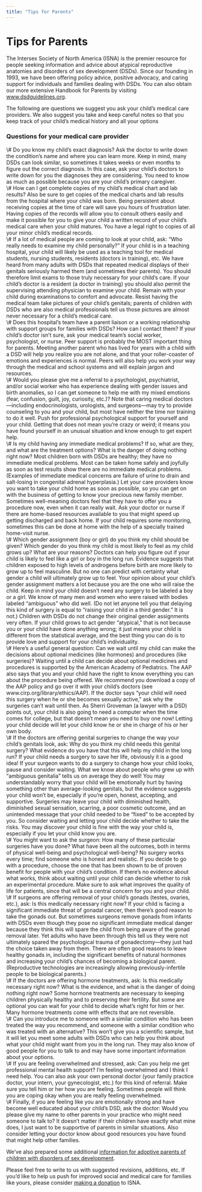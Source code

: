 ```yaml
---
title: "Tips for Parents"
---
```


# Tips for Parents

<p>The Intersex Society of North America (<span class="caps">ISNA</span>) is the premier resource for people seeking information and advice about atypical reproductive anatomies and disorders of sex development (<span class="caps">DSD</span>s). Since our founding in 1993, we have been offering policy advice, positive advocacy, and caring support for individuals and families dealing with <span class="caps">DSD</span>s. You can also obtain our more extensive Handbook for Parents by visiting <a href="http://www.dsdguidelines.org">www.dsdguidelines.org</a>.  </p>

<p>The following are questions we suggest you ask your child&#8217;s medical care providers. We also suggest you take and keep careful notes so that you keep track of your child&#8217;s medical history and all your options  </p>


<h3>Questions for your medical care provider  </h3>

<p>\# Do you know my child&#8217;s exact diagnosis? Ask the doctor to write down the condition&#8217;s name and where you can learn more. Keep in mind, many <span class="caps">DSD</span>s can look similar, so sometimes it takes weeks or even months to figure out the correct diagnosis. In this case, ask your child&#8217;s doctors to write down for you the diagnoses they are considering. You need to know as much as possible because you are your child&#8217;s primary caregiver.  <br />
\# How can I get complete copies of my child&#8217;s medical chart and lab results? Also be sure to get copies of the medical charts and lab results from the hospital where your child was born. Being persistent about receiving copies at the time of care will save you hours of frustration later. Having copies of the records will allow you to consult others easily and make it possible for you to give your child a written record of your child&#8217;s medical care when your child matures. You have a legal right to copies of all your minor child&#8217;s medical records.  <br />
\# If a lot of medical people are coming to look at your child, ask: &#8220;Who really needs to examine my child personally?&#8221; If your child is in a teaching hospital, your child will likely be used as a teaching tool for medical students, nursing students, residents (doctors in training), etc. We have heard from many adults with <span class="caps">DSD</span>s that repeated medical displays of their genitals seriously harmed them (and sometimes their parents). You should therefore limit exams to those truly necessary for your child&#8217;s care. If your child&#8217;s doctor is a resident (a doctor in training) you should also permit the supervising attending physician to examine your child. Remain with your child during examinations to comfort and advocate. Resist having the medical team take pictures of your child&#8217;s genitals; parents of children with <span class="caps">DSD</span>s who are also medical professionals tell us those pictures are almost never necessary for a child&#8217;s medical care.  <br />
\# Does this hospital&#8217;s team have a parent liaison or a working relationship with support groups for families with <span class="caps">DSD</span>s? How can I contact them? If your child&#8217;s doctor isn&#8217;t sure, ask your medical team&#8217;s social worker, psychologist, or nurse. Peer support is probably the <span class="caps">MOST</span> important thing for parents. Meeting another parent who has lived for years with a child with a <span class="caps">DSD</span> will help you realize you are not alone, and that your roller-coaster of emotions and experiences is normal. Peers will also help you work your way through the medical and school systems and will explain jargon and resources.  <br />
\# Would you please give me a referral to a psychologist, psychiatrist, and/or social worker who has experience dealing with gender issues and birth anomalies, so I can get someone to help me with my mixed emotions (fear, confusion, guilt, joy, curiosity, etc.)? Note that caring medical doctors&#8212;including endocrinologists, urologists, and surgeons&#8212;may try to provide counseling to you and your child, but most have neither the time nor training to do it well. Push for professional psychological support for yourself and your child. Getting that does not mean you&#8217;re crazy or weird; it means you have found yourself in an unusual situation and know enough to get expert help.  <br />
\# Is my child having any immediate medical problems? If so, what are they, and what are the treatment options? What is the danger of doing nothing right now? Most children born with <span class="caps">DSD</span>s are healthy; they have no immediate medical problems. Most can be taken home safely and joyfully as soon as test results show there are no immediate medical problems. (Examples of immediate medical concerns are failure of urine to drain and salt-losing in congenital adrenal hyperplasia.) Let your care providers know you want to take your child home as soon as possible, so you can get on with the business of getting to know your precious new family member. Sometimes well-meaning doctors feel that they have to offer you a procedure now, even when it can really wait. Ask your doctor or nurse if there are home-based resources available to you that might speed up getting discharged and back home. If your child requires some monitoring, sometimes this can be done at home with the help of a specially trained home-visit nurse.  <br />
\# Which gender assignment (boy or girl) do you think my child should be given? Which gender do you think my child is most likely to feel as my child grows up? What are your reasons? Doctors can help you figure out if your child is likely to feel like a girl or boy in the long run. Evidence suggests that children exposed to high levels of androgens before birth are more likely to grow up to feel masculine. But no one can predict with certainty what gender a child will ultimately grow up to feel. Your opinion about your child&#8217;s gender assignment matters a lot because you are the one who will raise the child. Keep in mind your child doesn&#8217;t need any surgery to be labeled a boy or a girl. We know of many men and women who were raised with bodies labeled &#8220;ambiguous&#8221; who did well. (Do not let anyone tell you that delaying this kind of surgery is equal to &#8220;raising your child in a third gender.&#8221; It is not.) Children with <span class="caps">DSD</span>s do not change their original gender assignments very often. If your child grows to act gender &#8220;atypical,&#8221; that is not because you or your child have done anything wrong; it just means your child is different from the statistical average, and the best thing you can do is to provide love and support for your child&#8217;s individuality.  <br />
\# Here&#8217;s a useful general question: Can we wait until my child can make the decisions about optional medicines (like hormones) and procedures (like surgeries)? Waiting until a child can decide about optional medicines and procedures is supported by the American Academy of Pediatrics. The <span class="caps">AAP</span> also says that you and your child have the right to know everything you can about the procedure being offered. We recommend you download a copy of the <span class="caps">AAP</span> policy and go over it with your child&#8217;s doctors (see www.cirp.org/library/ethics/AAP). If the doctor says &#8220;your child will need this surgery when he or she becomes sexually active,&#8221; ask why the surgeries can&#8217;t wait until then. As Sherri Groveman (a lawyer with a <span class="caps">DSD</span>) points out, your child is also going to need a computer when the time comes for college, but that doesn&#8217;t mean you need to buy one now! Letting your child decide will let your child know he or she in charge of his or her own body.  <br />
\# If the doctors are offering genital surgeries to change the way your child&#8217;s genitals look, ask: Why do you think my child needs this genital surgery? What evidence do you have that this will help my child in the long run? If your child needs a surgery to save her life, obviously it is a good idea! If your surgeon wants to do a surgery to change how your child looks, pause and consider waiting. What we know about people who grew up with &#8220;ambiguous genitalia&#8221; tells us on average they do well! You may understandably worry that your child will be emotionally hurt by having something other than average-looking genitals, but the evidence suggests your child won&#8217;t be, especially if you&#8217;re open, honest, accepting, and supportive. Surgeries may leave your child with diminished health, diminished sexual sensation, scarring, a poor cosmetic outcome, and an unintended message that your child needed to be &#8220;fixed&#8221; to be accepted by you. So consider waiting and letting your child decide whether to take the risks. You may discover your child is fine with the way your child is, especially if you let your child know you are.  <br />
\# You might want to ask the surgeon: How many of these particular surgeries have you done? What have been all the outcomes, both in terms of physical well-being and psychological well-being? No surgery works every time; find someone who is honest and realistic. If you decide to go with a procedure, choose the one that has been shown to be of proven benefit for people with your child&#8217;s condition. If there&#8217;s no evidence about what works, think about waiting until your child can decide whether to risk an experimental procedure. Make sure to ask what improves the quality of life for patients, since that will be a central concern for you and your child.  <br />
\# If surgeons are offering removal of your child&#8217;s gonads (testes, ovaries, etc.), ask: Is this medically necessary right now? If your child is facing a significant immediate threat of gonadal cancer, then there&#8217;s good reason to take the gonads out. But sometimes surgeons remove gonads from infants with <span class="caps">DSD</span>s even though they pose no significant immediate medical danger because they think this will spare the child from being aware of the gonad removal later. Yet adults who have been through this tell us they were not ultimately spared the psychological trauma of gonadectomy&#8212;they just had the choice taken away from them. There are often good reasons to leave healthy gonads in, including the significant benefits of natural hormones and increasing your child&#8217;s chances of becoming a biological parent. (Reproductive technologies are increasingly allowing previously-infertile people to be biological parents.)  <br />
\# If the doctors are offering hormone treatments, ask: Is this medically necessary right now? What is the evidence, and what is the danger of doing nothing right now? Some hormone treatments are necessary to keeping children physically healthy and to preserving their fertility. But some are optional you can wait for your child to decide what&#8217;s right for him or her. Many hormone treatments come with effects that are not reversible.  <br />
\# Can you introduce me to someone with a similar condition who has been treated the way you recommend, and someone with a similar condition who was treated with an alternative? This won&#8217;t give you a scientific sample, but it will let you meet some adults with <span class="caps">DSD</span>s who can help you think about what your child might want from you in the long run. They may also know of good people for you to talk to and may have some important information about your options.  <br />
\# If you are feeling overwhelmed and stressed, ask: Can you help me get professional mental health support? I&#8217;m feeling overwhelmed and I think I need help. You can also ask your own personal doctor (your family practice doctor, your intern, your gynecologist, etc.) for this kind of referral. Make sure you tell him or her how you are feeling. Sometimes people will think you are coping okay when you are really feeling overwhelmed.  <br />
\# Finally, if you are feeling like you are emotionally strong and have become well educated about your child&#8217;s <span class="caps">DSD</span>, ask the doctor: Would you please give my name to other parents in your practice who might need someone to talk to? It doesn&#8217;t matter if their children have exactly what mine does, I just want to be supportive of parents in similar situations. Also consider letting your doctor know about good resources you have found that might help other families.  </p>

<p>We&#8217;ve also prepared some additional <a href="/articles/tips%5C_for%5C_adoptive_parents">information for adoptive parents of children with disorders of sex development</a>.  </p>

<p>Please feel free to write to us with suggested revisions, additions, etc. If you&#8217;d like to help us push for improved social and medical care for families like yours, please consider <a href="/donate">making a donation</a> to <span class="caps">ISNA</span>.</p>